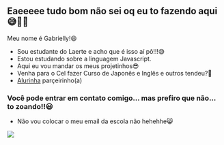 ## Eaeeeee tudo bom não sei oq eu to fazendo aqui 😅🖤🔅

Meu nome é Gabrielly!😄
 - Sou estudante do Laerte e acho que é isso aí pô!!!😅
 - Estou estudando sobre a linguagem Javascript.
 - Aqui eu vou mandar os meus projetinhos😎
 - Venha para o Cel fazer Curso de Japonês e Inglês e outros tendeu?🤔
 - [Alurinha](https://www.alura.com.br) parçeirinho(a)

### Você pode entrar em contato comigo... mas prefiro que não... to zoando!!😃

- Não vou colocar o meu email da escola não hehehhe😸

![](https://media1.tenor.com/m/72IKMecmpKAAAAAC/demon-slayer-tanjiro.gif)
